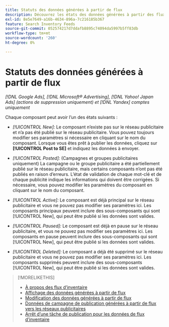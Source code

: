 ```yaml
---
title: Statuts des données générées à partir de flux
description: Découvrez les états des données générées à partir des flux de données d’inventaire.
exl-id: 8e5e7649-a16b-4634-896a-7c216185b367
feature: Search Inventory Feeds
source-git-commit: 052574217d7ddafb8895c74094da5997b5ff83db
workflow-type: tm+mt
source-wordcount: '260'
ht-degree: 0%

---
```


# Statuts des données générées à partir de flux

*[!DNL Google Ads], [!DNL Microsoft® Advertising], [!DNL Yahoo! Japan Ads] (actions de suppression uniquement) et [!DNL Yandex] comptes uniquement*

Chaque composant peut avoir l’un des états suivants :

* *[!UICONTROL New]:* Le composant n’existe pas sur le réseau publicitaire et n’a pas été publié sur le réseau publicitaire. Vous pouvez toujours modifier ses paramètres si nécessaire en cliquant sur le nom du composant. Lorsque vous êtes prêt à publier les données, cliquez sur **[!UICONTROL Post to SE]** et indiquez les données à envoyer.

* *[!UICONTROL Posted]:* (Campagnes et groupes publicitaires uniquement) La campagne ou le groupe publicitaire a été partiellement publié sur le réseau publicitaire, mais certains composants n’ont pas été publiés en raison d’erreurs. L’état de validation de chaque mot-clé et de chaque publicité indique les informations qui doivent être corrigées. Si nécessaire, vous pouvez modifier les paramètres du composant en cliquant sur le nom du composant.

* *[!UICONTROL Active]:* Le composant est déjà principal sur le réseau publicitaire et vous ne pouvez pas modifier ses paramètres ici. Les composants principaux peuvent inclure des sous-composants qui sont [!UICONTROL New], qui peut être publié si les données sont valides.

* *[!UICONTROL Paused]:* Le composant est déjà en pause sur le réseau publicitaire, et vous ne pouvez pas modifier ses paramètres ici. Les composants en pause peuvent inclure des sous-composants qui sont [!UICONTROL New], qui peut être publié si les données sont valides.

* *[!UICONTROL Deleted]:* Le composant a déjà été supprimé sur le réseau publicitaire et vous ne pouvez pas modifier ses paramètres ici. Les composants supprimés peuvent inclure des sous-composants [!UICONTROL New], qui peut être publié si les données sont valides.

>[!MORELIKETHIS]
>
>* [À propos des flux d’inventaire](inventory-feeds-about.md)
>* [Affichage des données générées à partir de flux](propagated-data-view.md)
>* [Modification des données générées à partir de flux](propagated-data-edit.md)
>* [Données de campagne de publication générées à partir de flux vers les réseaux publicitaires](propagated-data-post.md)
>* [Arrêt d’une tâche de publication pour les données de flux d’inventaire](stop-job.md)
